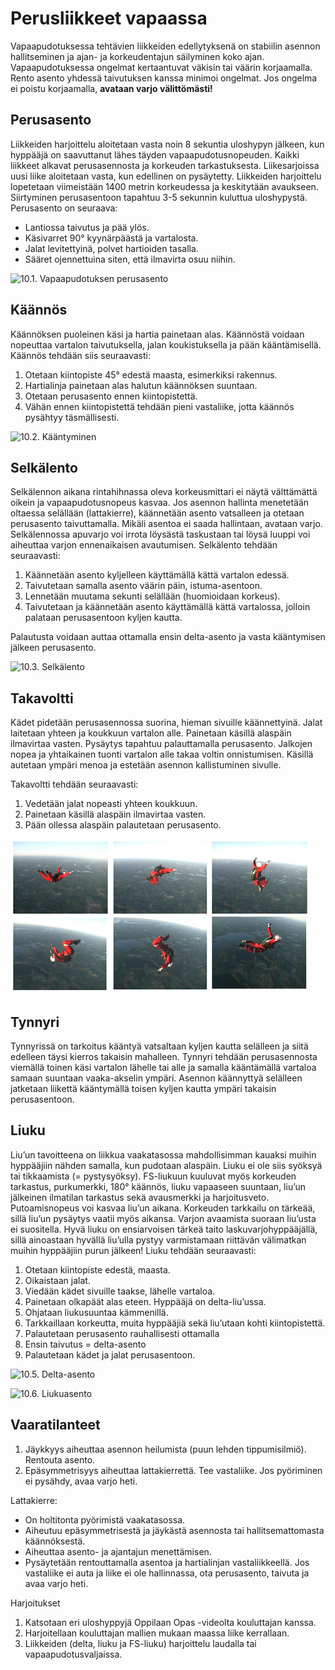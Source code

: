 
# Perusliikkeet vapaassa

Vapaapudotuksessa tehtävien liikkeiden edellytyksenä on stabiilin asennon hallitseminen ja ajan- ja korkeudentajun säilyminen koko ajan. Vapaapudotuksessa ongelmat kertaantuvat väkisin tai väärin korjaamalla. Rento asento yhdessä taivutuksen kanssa minimoi ongelmat. Jos ongelma ei poistu korjaamalla, **avataan varjo välittömästi!**

## Perusasento

Liikkeiden harjoittelu aloitetaan vasta noin 8 sekuntia uloshypyn jälkeen, kun hyppääjä on saavuttanut lähes täyden vapaapudotusnopeuden. Kaikki liikkeet alkavat perusasennosta ja korkeuden tarkastuksesta.
Liikesarjoissa uusi liike aloitetaan vasta, kun edellinen on pysäytetty. Liikkeiden harjoittelu lopetetaan viimeistään 1400 metrin korkeudessa ja keskitytään avaukseen. Siirtyminen perusasentoon tapahtuu 3-5 sekunnin kuluttua uloshypystä. Perusasento on seuraava:

* Lantiossa taivutus ja pää ylös.
* Käsivarret 90° kyynärpäästä ja vartalosta.
* Jalat levitettyinä, polvet hartioiden tasalla.
* Sääret ojennettuina siten, että ilmavirta osuu niihin.

![10.1. Vapaapudotuksen perusasento](/kuvat/Asento-perus.png)

## Käännös

Käännöksen puoleinen käsi ja hartia painetaan alas. Käännöstä voidaan nopeuttaa vartalon taivutuksella, jalan koukistuksella ja pään kääntämisellä. Käännös tehdään siis seuraavasti:

1. Otetaan kiintopiste 45° edestä maasta, esimerkiksi rakennus.
2. Hartialinja painetaan alas halutun käännöksen suuntaan.
3. Otetaan perusasento ennen kiintopistettä.
4. Vähän ennen kiintopistettä tehdään pieni vastaliike, jotta käännös pysähtyy täsmällisesti.

![10.2. Kääntyminen](/kuvat/Asento-kaannos.png)

## Selkälento

Selkälennon aikana rintahihnassa oleva korkeusmittari ei näytä välttämättä oikein ja vapaapudotusnopeus kasvaa. Jos asennon hallinta menetetään oltaessa selällään (lattakierre), käännetään asento vatsalleen ja otetaan perusasento taivuttamalla. Mikäli asentoa ei saada hallintaan, avataan varjo. Selkälennossa apuvarjo voi irrota löysästä taskustaan tai löysä luuppi voi aiheuttaa varjon ennenaikaisen avautumisen. Selkälento tehdään seuraavasti:

1. Käännetään asento kyljelleen käyttämällä kättä vartalon edessä.
2. Taivutetaan samalla asento väärin päin, istuma-asentoon.
3. Lennetään muutama sekunti selällään (huomioidaan korkeus).
4. Taivutetaan ja käännetään asento käyttämällä kättä vartalossa, jolloin palataan perusasentoon kyljen kautta.

Palautusta voidaan auttaa ottamalla ensin delta-asento ja vasta kääntymisen jälkeen perusasento.

![10.3. Selkälento](/kuvat/Selkastabiili.png)

## Takavoltti

Kädet pidetään perusasennossa suorina, hieman sivuille käännettyinä. Jalat laitetaan yhteen ja koukkuun vartalon alle. Painetaan käsillä alaspäin ilmavirtaa vasten. Pysäytys tapahtuu palauttamalla  perusasento. Jalkojen nopea ja yhtaikainen tuonti vartalon alle takaa voltin onnistumisen. Käsillä autetaan ympäri menoa ja estetään asennon kallistuminen sivulle. 

Takavoltti tehdään seuraavasti:

1. Vedetään jalat nopeasti yhteen koukkuun.
2. Painetaan käsillä alaspäin ilmavirtaa vasten.
3. Pään ollessa alaspäin palautetaan perusasento.

![10.4. Takavoltin suoritus](/kuvat/Takavolttikuvasarja.png)

## Tynnyri

Tynnyrissä on tarkoitus kääntyä vatsaltaan kyljen kautta selälleen 
ja siitä edelleen täysi kierros takaisin mahalleen. Tynnyri tehdään 
perusasennosta viemällä toinen käsi vartalon lähelle tai alle ja 
samalla kääntämällä vartaloa samaan suuntaan vaaka-akselin ympäri. 
Asennon käännyttyä selälleen jatketaan liikettä kääntymällä toisen 
kyljen kautta ympäri takaisin perusasentoon.

## Liuku

Liu’un tavoitteena on liikkua vaakatasossa mahdollisimman kauaksi 
muihin hyppääjiin nähden samalla, kun pudotaan alaspäin. Liuku 
ei ole siis syöksyä tai tikkaamista (= pystysyöksy). FS-liukuun 
kuuluvat myös korkeuden tarkastus, purkumerkki, 180° käännös, 
liuku vapaaseen suuntaan, liu’un jälkeinen ilmatilan tarkastus 
sekä avausmerkki ja harjoitusveto. Putoamisnopeus voi kasvaa 
liu’un aikana. Korkeuden tarkkailu on tärkeää, sillä liu’un 
pysäytys vaatii myös aikansa. Varjon avaamista suoraan liu’usta 
ei suositella. Hyvä liuku on ensiarvoisen tärkeä taito 
laskuvarjohyppääjällä, sillä ainoastaan hyvällä liu’ulla 
pystyy varmistamaan riittävän välimatkan muihin hyppääjiin 
purun jälkeen! Liuku tehdään seuraavasti:

1. Otetaan kiintopiste edestä, maasta.
2. Oikaistaan jalat.
3. Viedään kädet sivuille taakse, lähelle vartaloa.
4. Painetaan olkapäät alas eteen. Hyppääjä on delta-liu’ussa.
5. Ohjataan liukusuuntaa kämmenillä.
6. Tarkkaillaan korkeutta, muita hyppääjiä sekä liu’utaan kohti kiintopistettä.
7. Palautetaan perusasento rauhallisesti ottamalla
8. Ensin taivutus = delta-asento
9. Palautetaan kädet ja jalat perusasentoon.

![10.5. Delta-asento](/kuvat/Asento-deltaliuku.png)


![10.6. Liukuasento](/kuvat/Asento-liuku.png)

## Vaaratilanteet

1. Jäykkyys aiheuttaa asennon heilumista (puun lehden tippumisilmiö). Rentouta asento. 
2. Epäsymmetrisyys aiheuttaa lattakierrettä. Tee vastaliike. Jos pyöriminen ei pysähdy, avaa varjo heti.

Lattakierre:

* On holtitonta pyörimistä vaakatasossa.
* Aiheutuu epäsymmetrisestä ja jäykästä asennosta tai hallitsemattomasta käännöksestä.
* Aiheuttaa asento- ja ajantajun menettämisen.
* Pysäytetään rentouttamalla asentoa ja hartialinjan vastaliikkeellä. Jos vastaliike ei auta ja liike ei ole hallinnassa, ota perusasento, taivuta ja avaa varjo heti.

Harjoitukset

1. Katsotaan eri uloshyppyjä Oppilaan Opas -videolta kouluttajan kanssa.
2. Harjoitellaan kouluttajan mallien mukaan maassa liike kerrallaan.
3. Liikkeiden (delta, liuku ja FS-liuku) harjoittelu laudalla tai vapaapudotusvaljaissa.
